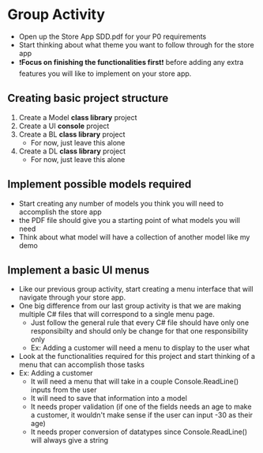 # Group Activity
* Open up the Store App SDD.pdf for your P0 requirements
* Start thinking about what theme you want to follow through for the store app
* :exclamation:**Focus on finishing the functionalities first**:exclamation: before adding any extra features you will like to implement on your store app.

## Creating basic project structure
1. Create a Model **class library** project
2. Create a UI **console** project
3. Create a BL **class library** project
    * For now, just leave this alone
4. Create a DL **class library** project
    * For now, just leave this alone

## Implement possible models required
* Start creating any number of models you think you will need to accomplish the store app
* the PDF file should give you a starting point of what models you will need
* Think about what model will have a collection of another model like my demo

## Implement a basic UI menus
* Like our previous group activity, start creating a menu interface that will navigate through your store app.
* One big difference from our last group activity is that we are making multiple C# files that will correspond to a single menu page.
    * Just follow the general rule that every C# file should have only one responsibilty and should only be change for that one responsibility only
    * Ex: Adding a customer will need a menu to display to the user what 
* Look at the functionalities required for this project and start thinking of a menu that can accomplish those tasks
* Ex:
    Adding a customer
    - It will need a menu that will take in a couple Console.ReadLine() inputs from the user
    - It will need to save that information into a model
    - It needs proper validation (if one of the fields needs an age to make a customer, it wouldn't make sense if the user can input -30 as their age)
    - It needs proper conversion of datatypes since Console.ReadLine() will always give a string 